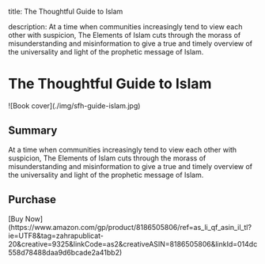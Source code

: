 title: The Thoughtful Guide to Islam

description: At a time when communities increasingly tend to view each other with suspicion, The Elements of Islam cuts through the morass of misunderstanding and misinformation to give a true and timely overview of the universality and light of the prophetic message of Islam.

# The Thoughtful Guide to Islam

<div markdown="1" class="cover-image">
![Book cover](./img/sfh-guide-islam.jpg)
</div>

## Summary

At a time when communities increasingly tend to view each other with suspicion, The Elements of Islam cuts through the morass of misunderstanding and misinformation to give a true and timely overview of the universality and light of the prophetic message of Islam.

## Purchase

<div markdown="3" class="purchase-link">
[Buy Now](https://www.amazon.com/gp/product/8186505806/ref=as_li_qf_asin_il_tl?ie=UTF8&tag=zahrapublicat-20&creative=9325&linkCode=as2&creativeASIN=8186505806&linkId=014dc558d78488daa9d6bcade2a41bb2)
</div>